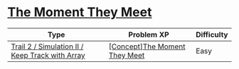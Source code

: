 # [The Moment They Meet](https://www.codetree.ai/trails/complete/curated-cards/intro-the-moment-we-meet)

|Type|Problem XP|Difficulty|
|---|---|---|
|[Trail 2 / Simulation II / Keep Track with Array](https://www.codetree.ai/trail-info/novice-mid/)|[[Concept]The Moment They Meet](https://www.codetree.ai/trails/complete/curated-cards/intro-the-moment-we-meet/)|Easy|

